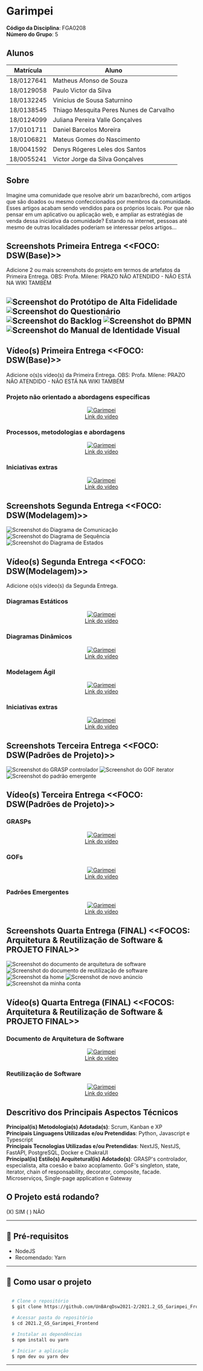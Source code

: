 # Garimpei

**Código da Disciplina**: FGA0208<br>
**Número do Grupo**: 5<br>

## Alunos

| Matrícula  | Aluno                                   |
| ---------- | --------------------------------------- |
| 18/0127641 | Matheus Afonso de Souza                 |
| 18/0129058 | Paulo Victor da Silva                   |
| 18/0132245 | Vinicius de Sousa Saturnino             |
| 18/0138545 | Thiago Mesquita Peres Nunes de Carvalho |
| 18/0124099 | Juliana Pereira Valle Gonçalves         |
| 17/0101711 | Daniel Barcelos Moreira                 |
| 18/0106821 | Mateus Gomes do Nascimento              |
| 18/0041592 | Denys Rógeres Leles dos Santos          |
| 18/0055241 | Victor Jorge da Silva Gonçalves         |

## Sobre

Imagine uma comunidade que resolve abrir um bazar/brechó, com artigos que são doados ou mesmo confeccionados por membros da comunidade. Esses artigos acabam sendo vendidos para os próprios locais. Por que não pensar em um aplicativo ou aplicação web, e ampliar as estratégias de venda dessa iniciativa da comunidade? Estando na internet, pessoas até mesmo de outras localidades poderiam se interessar pelos artigos...

## Screenshots Primeira Entrega <<FOCO: DSW(Base)>>

Adicione 2 ou mais screenshots do projeto em termos de artefatos da Primeira Entrega. OBS: Profa. Milene: PRAZO NÃO ATENDIDO - NÃO ESTÁ NA WIKI TAMBÉM

![Screenshot do Protótipo de Alta Fidelidade](docs/entrega_I/assets/screenshots/screenshot_base_1.png)
![Screenshot do Questionário](docs/entrega_I/assets/screenshots/screenshot_base_2.png)
![Screenshot do Backlog](docs/entrega_I/assets/screenshots/screenshot_base_3.png)
![Screenshot do BPMN](docs/entrega_I/assets/screenshots/screenshot_base_4.png)
![Screenshot do Manual de Identidade Visual](docs/entrega_I/assets/screenshots/screenshot_base_5.png)
---


## Vídeo(s) Primeira Entrega <<FOCO: DSW(Base)>>

Adicione o(s)s vídeo(s) da Primeira Entrega. OBS: Profa. Milene: PRAZO NÃO ATENDIDO - NÃO ESTÁ NA WIKI TAMBÉM

### Projeto não orientado a abordagens específicas

<center>

[![Garimpei](https://img.youtube.com/vi/tbOJ7NEPopo/0.jpg)](https://www.youtube.com/watch?v=tbOJ7NEPopo)
<br />
[Link do vídeo](https://www.youtube.com/watch?v=tbOJ7NEPopo)

</center>

### Processos, metodologias e abordagens

<center>

[![Garimpei](https://img.youtube.com/vi/dwFRFR4AvN0/0.jpg)](https://www.youtube.com/watch?v=dwFRFR4AvN0)
<br />
[Link do vídeo](https://www.youtube.com/watch?v=dwFRFR4AvN0)
  
</center>

### Iniciativas extras

<center>

[![Garimpei](https://img.youtube.com/vi/bUKAadIg2PY/0.jpg)](https://www.youtube.com/watch?v=bUKAadIg2PY)
<br />
[Link do vídeo](https://www.youtube.com/watch?v=bUKAadIg2PY)
  
</center>

## Screenshots Segunda Entrega <<FOCO: DSW(Modelagem)>>

![Screenshot do Diagrama de Comunicação](docs/entrega_II/assets/screenshots/screenshot_comunicacao.png)
![Screenshot do Diagrama de Sequência](docs/entrega_II/assets/screenshots/screenshot_sequencia.png)
![Screenshot do Diagrama de Estados](docs/entrega_II/assets/screenshots/screenshot_estados.png)

## Vídeo(s) Segunda Entrega <<FOCO: DSW(Modelagem)>>

Adicione o(s)s vídeo(s) da Segunda Entrega.

### Diagramas Estáticos

<center>

[![Garimpei](https://img.youtube.com/vi/TlHD5W1ev9A/0.jpg)](https://www.youtube.com/watch?v=TlHD5W1ev9A)
<br />
[Link do vídeo](https://www.youtube.com/watch?v=TlHD5W1ev9A)

</center>

### Diagramas Dinâmicos

<center>

[![Garimpei](https://img.youtube.com/vi/oUVrIeFsodk/0.jpg)](https://www.youtube.com/watch?v=oUVrIeFsodk0)
<br />
[Link do vídeo](https://www.youtube.com/watch?v=oUVrIeFsodk0)
  
</center>

### Modelagem Ágil

<center>

[![Garimpei](https://img.youtube.com/vi/OK1MPPcTIhY/0.jpg)](https://www.youtube.com/watch?v=OK1MPPcTIhY)
<br />
[Link do vídeo](https://www.youtube.com/watch?v=OK1MPPcTIhY)
  
</center>

### Iniciativas extras

<center>

[![Garimpei](https://img.youtube.com/vi/65TqEnFsJbw/0.jpg)](https://www.youtube.com/watch?v=65TqEnFsJbw)
<br />
[Link do vídeo](https://www.youtube.com/watch?v=65TqEnFsJbw)
  
</center>

## Screenshots Terceira Entrega <<FOCO: DSW(Padrões de Projeto)>>

![Screenshot do GRASP controlador](docs/entrega_III/assets/screenshots/screenshot_grasp.png)
![Screenshot do GOF iterator](docs/entrega_III/assets/screenshots/screenshot_gof.png)
![Screenshot do padrão emergente](docs/entrega_III/assets/screenshots/screenshot_padrao_emergente.png)

## Vídeo(s) Terceira Entrega <<FOCO: DSW(Padrões de Projeto)>>

### GRASPs

<center>

[![Garimpei](https://img.youtube.com/vi/B3OCGmqmPqE/0.jpg)](https://www.youtube.com/watch?v=B3OCGmqmPqE)
<br />
[Link do vídeo](https://www.youtube.com/watch?v=B3OCGmqmPqE)

</center>

### GOFs

<center>

[![Garimpei](https://img.youtube.com/vi/sTIVPrkttlM/0.jpg)](https://www.youtube.com/watch?v=sTIVPrkttlM)
<br />
[Link do vídeo](https://www.youtube.com/watch?v=sTIVPrkttlM)

</center>

### Padrões Emergentes

<center>

[![Garimpei](https://img.youtube.com/vi/Tlz20rllSvY/0.jpg)](https://www.youtube.com/watch?v=Tlz20rllSvY)
<br />
[Link do vídeo](https://www.youtube.com/watch?v=Tlz20rllSvY)

</center>

## Screenshots Quarta Entrega (FINAL) <<FOCOS: Arquitetura & Reutilização de Software & PROJETO FINAL>>

![Screenshot do documento de arquitetura de software](docs/entrega_IV/assets/screenshots/screenshot_das.png)
![Screenshot do documento de reutilização de software](docs/entrega_IV/assets/screenshots/screenshot_reutilização.png)
![Screenshot da home](docs/entrega_IV/assets/screenshots/screenshot_home.png)
![Screenshot de novo anúncio](docs/entrega_IV/assets/screenshots/screenshot_novo_anuncio.png)
![Screenshot da minha conta](docs/entrega_IV/assets/screenshots/screenshot_minha_conta.png)

## Vídeo(s) Quarta Entrega (FINAL) <<FOCOS: Arquitetura & Reutilização de Software & PROJETO FINAL>>

### Documento de Arquitetura de Software

<center>

[![Garimpei](https://img.youtube.com/vi/LXrETEvrEts/0.jpg)](https://www.youtube.com/watch?v=LXrETEvrEts)
<br />
[Link do vídeo](https://www.youtube.com/watch?v=LXrETEvrEts)

</center>

### Reutilização de Software

<center>

[![Garimpei](https://img.youtube.com/vi/XQqpwKlctHM/0.jpg)](https://www.youtube.com/watch?v=XQqpwKlctHM)
<br />
[Link do vídeo](https://www.youtube.com/watch?v=XQqpwKlctHM)

</center>

## Descritivo dos Principais Aspectos Técnicos

**Principal(is) Metodologia(s) Adotada(s)**: Scrum, Kanban e XP<br>
**Principais Linguagens Utilizadas e/ou Pretendidas**: Python, Javascript e Typescript<br>
**Principais Tecnologias Utilizadas e/ou Pretendidas**: NextJS, NestJS, FastAPI, PostgreSQL, Docker e ChakraUI<br>
**Principal(is) Estilo(s) Arquitetural(is) Adotado(s)**: GRASP's controlador, especialista, alta coesão e baixo acoplamento. GoF's singleton, state, iterator, chain of responsability, decorator, composite, facade. Microserviços, Single-page application e Gateway<br>

## O Projeto está rodando?

(X) SIM
( ) NÃO

---

## 🔧 Pré-requisitos

- NodeJS
- Recomendado: Yarn

---

## 🌟 Como usar o projeto

```sh

  # Clone o repositório
  $ git clone https://github.com/UnBArqDsw2021-2/2021.2_G5_Garimpei_Frontend.git

  # Acessar pasta do repositório
  $ cd 2021.2_G5_Garimpei_Frontend

  # Instalar as dependências
  $ npm install ou yarn

  # Iniciar a aplicação
  $ npm dev ou yarn dev

```

---
